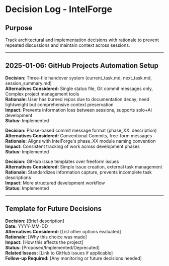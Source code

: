 # Decision Log - IntelForge

## Purpose
Track architectural and implementation decisions with rationale to prevent repeated discussions and maintain context across sessions.

---

## 2025-01-06: GitHub Projects Automation Setup

**Decision:** Three-file handover system (current_task.md, next_task.md, session_summary.md)  
**Alternatives Considered:** Single status file, Git commit messages only, Complex project management tools  
**Rationale:** User has burned repos due to documentation decay; need lightweight but comprehensive context preservation  
**Impact:** Prevents information loss between sessions, supports solo+AI development  
**Status:** Implemented  

**Decision:** Phase-based commit message format (phase_XX: description)  
**Alternatives Considered:** Conventional Commits, free-form messages  
**Rationale:** Aligns with IntelForge's phase_XX module naming convention  
**Impact:** Consistent tracking of work across development phases  
**Status:** Implemented  

**Decision:** GitHub issue templates over freeform issues  
**Alternatives Considered:** Simple issue creation, external task management  
**Rationale:** Standardizes information capture, prevents incomplete task descriptions  
**Impact:** More structured development workflow  
**Status:** Implemented  

---

## Template for Future Decisions

**Decision:** [Brief description]  
**Date:** YYYY-MM-DD  
**Alternatives Considered:** [List other options evaluated]  
**Rationale:** [Why this choice was made]  
**Impact:** [How this affects the project]  
**Status:** [Proposed/Implemented/Deprecated]  
**Related Issues:** [Link to GitHub issues if applicable]  
**Follow-up Required:** [Any monitoring or future decisions needed]